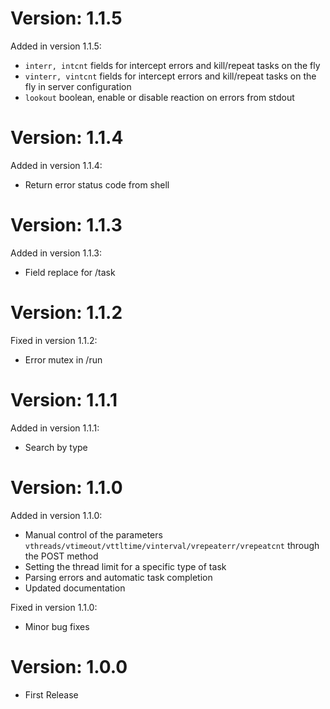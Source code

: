 Version: 1.1.5
========

Added in version 1.1.5:

- ```interr, intcnt``` fields for intercept errors and kill/repeat tasks on the fly
- ```vinterr, vintcnt``` fields for intercept errors and kill/repeat tasks on the fly in server configuration
- ```lookout``` boolean, enable or disable reaction on errors from stdout

Version: 1.1.4
========

Added in version 1.1.4:

- Return error status code from shell

Version: 1.1.3
========

Added in version 1.1.3:

- Field replace for /task

Version: 1.1.2
========

Fixed in version 1.1.2:

- Error mutex in /run

Version: 1.1.1
========

Added in version 1.1.1:

- Search by type

Version: 1.1.0
========

Added in version 1.1.0:

- Manual control of the parameters ```vthreads/vtimeout/vttltime/vinterval/vrepeaterr/vrepeatcnt``` through the POST method
- Setting the thread limit for a specific type of task
- Parsing errors and automatic task completion
- Updated documentation

Fixed in version 1.1.0:

- Minor bug fixes

Version: 1.0.0
========

- First Release
